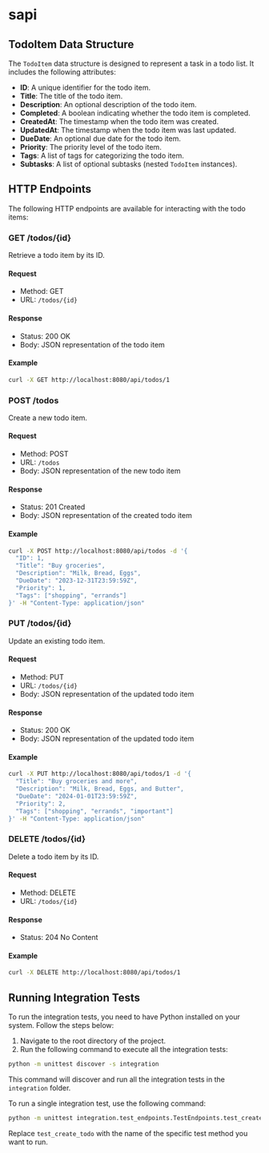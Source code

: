 # sapi

## TodoItem Data Structure

The `TodoItem` data structure is designed to represent a task in a todo list. It includes the following attributes:

- **ID**: A unique identifier for the todo item.
- **Title**: The title of the todo item.
- **Description**: An optional description of the todo item.
- **Completed**: A boolean indicating whether the todo item is completed.
- **CreatedAt**: The timestamp when the todo item was created.
- **UpdatedAt**: The timestamp when the todo item was last updated.
- **DueDate**: An optional due date for the todo item.
- **Priority**: The priority level of the todo item.
- **Tags**: A list of tags for categorizing the todo item.
- **Subtasks**: A list of optional subtasks (nested `TodoItem` instances).

## HTTP Endpoints

The following HTTP endpoints are available for interacting with the todo items:

### GET /todos/{id}

Retrieve a todo item by its ID.

#### Request

- Method: GET
- URL: `/todos/{id}`

#### Response

- Status: 200 OK
- Body: JSON representation of the todo item

#### Example

```sh
curl -X GET http://localhost:8080/api/todos/1
```

### POST /todos

Create a new todo item.

#### Request

- Method: POST
- URL: `/todos`
- Body: JSON representation of the new todo item

#### Response

- Status: 201 Created
- Body: JSON representation of the created todo item

#### Example

```sh
curl -X POST http://localhost:8080/api/todos -d '{
  "ID": 1,
  "Title": "Buy groceries",
  "Description": "Milk, Bread, Eggs",
  "DueDate": "2023-12-31T23:59:59Z",
  "Priority": 1,
  "Tags": ["shopping", "errands"]
}' -H "Content-Type: application/json"
```

### PUT /todos/{id}

Update an existing todo item.

#### Request

- Method: PUT
- URL: `/todos/{id}`
- Body: JSON representation of the updated todo item

#### Response

- Status: 200 OK
- Body: JSON representation of the updated todo item

#### Example

```sh
curl -X PUT http://localhost:8080/api/todos/1 -d '{
  "Title": "Buy groceries and more",
  "Description": "Milk, Bread, Eggs, and Butter",
  "DueDate": "2024-01-01T23:59:59Z",
  "Priority": 2,
  "Tags": ["shopping", "errands", "important"]
}' -H "Content-Type: application/json"
```

### DELETE /todos/{id}

Delete a todo item by its ID.

#### Request

- Method: DELETE
- URL: `/todos/{id}`

#### Response

- Status: 204 No Content

#### Example

```sh
curl -X DELETE http://localhost:8080/api/todos/1
```

## Running Integration Tests

To run the integration tests, you need to have Python installed on your system. Follow the steps below:

1. Navigate to the root directory of the project.
2. Run the following command to execute all the integration tests:

```sh
python -m unittest discover -s integration
```

This command will discover and run all the integration tests in the `integration` folder.

To run a single integration test, use the following command:

```sh
python -m unittest integration.test_endpoints.TestEndpoints.test_create_todo
```

Replace `test_create_todo` with the name of the specific test method you want to run.
